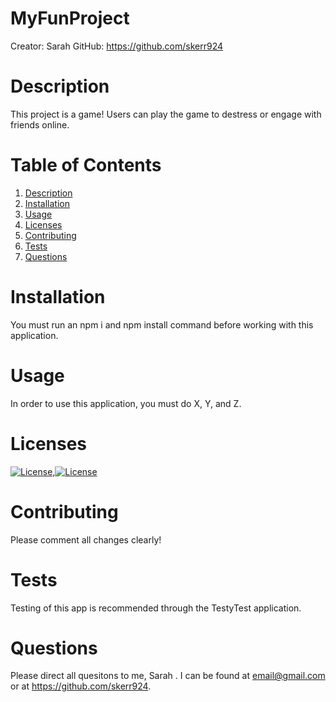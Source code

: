 
  # MyFunProject
  Creator: Sarah 
  GitHub: https://github.com/skerr924

  <a name="desc"></a>
  # Description
  This project is a game! Users can play the game to destress or engage with friends online. 

  
  # Table of Contents 
  1. [Description](#desc)
  2. [Installation](#install)
  3. [Usage](#usage)
  4. [Licenses](#lic)
  5. [Contributing](#contr)
  6. [Tests](#test)
  7. [Questions](#quest)
  
  <a name="install"></a>
  # Installation 
  You must run an npm i and npm install command before working with this application. 
  
  <a name="usage"></a>
  # Usage 
  In order to use this application, you must do X, Y, and Z. 

  <a name="lic"></a>
  # Licenses
  [![License](https://img.shields.io/badge/License-Apache%202.0-blue.svg)](https://opensource.org/licenses/Apache-2.0),[![License](https://img.shields.io/badge/License-Boost%201.0-lightblue.svg)](https://www.boost.org/LICENSE_1_0.txt)
  
  <a name="contr"></a>
  # Contributing   
  Please comment all changes clearly! 
  
  <a name="test"></a>
  # Tests 
  Testing of this app is recommended through the TestyTest application. 

  <a name="quest"></a>
  # Questions 
  Please direct all quesitons to me, Sarah . I can be found at email@gmail.com or at https://github.com/skerr924.

  